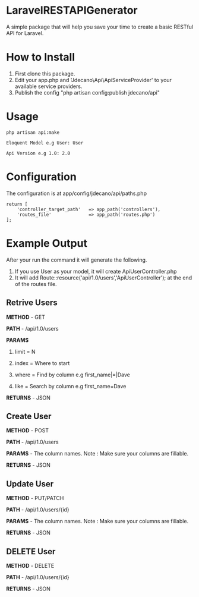 LaravelRESTAPIGenerator
=======================
A simple package that will help you save your time to create a basic RESTful API for Laravel.

# How to Install
1. First clone this package.
2. Edit your app.php and 'Jdecano\Api\ApiServiceProvider' to your available service providers.
3. Publish the config "php artisan config:publish jdecano/api"

# Usage
~~~
php artisan api:make

Eloquent Model e.g User: User

Api Version e.g 1.0: 2.0
~~~

# Configuration

The configuration is at app/config/jdecano/api/paths.php

~~~
return [
    'controller_target_path'   => app_path('controllers'),
    'routes_file'              => app_path('routes.php')
];
~~~

# Example Output

After your run the command it will generate the following.

1. If you use User as your model, it will create ApiUserController.php
2. It will add Route::resource('api/1.0/users','ApiUserController'); at the end of the routes file.

## Retrive Users

**METHOD** - GET

**PATH** - /api/1.0/users

**PARAMS**

1. limit = N

2. index = Where to start

3. where = Find by column e.g first_name|=|Dave

4. like = Search by column e.g first_name=Dave

**RETURNS** - JSON


## Create User

**METHOD** - POST

**PATH** - /api/1.0/users

**PARAMS** - The column names. Note : Make sure your columns are fillable.

**RETURNS** - JSON


## Update User

**METHOD** - PUT/PATCH

**PATH** - /api/1.0/users/{id}

**PARAMS** - The column names. Note : Make sure your columns are fillable.

**RETURNS** - JSON


## DELETE User

**METHOD** - DELETE

**PATH** - /api/1.0/users/{id}

**RETURNS** - JSON



